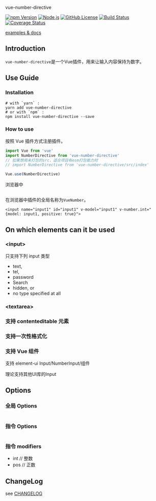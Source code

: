 vue-number-directive

[![npm Version][npm version badge]][npm page] [![Node.js][node version badge]][node page] [![GitHub License][license badge]][license page] [![Build Status][build badge]][build page] [![Coverage Status][cover badge]][cover page]

[examples & docs](https://awamwang.github.io/vue-number-directive/)

<!--ts-->
<!--te-->

## Introduction

`vue-number-directive`是一个Vue插件，用来让输入内容保持为数字。

## Use Guide

### Installation

```shell
# with `yarn` :
yarn add vue-number-directive
# or with `npm` :
npm install vue-number-directive --save
```

### How to use

按照 Vue 插件方式注册插件。

```js
import Vue from 'vue'
import NumberDirective from 'vue-number-directive'
// 如果想用未打包的src，适合项目有esm打包能力时
// import NumberDirective from 'vue-number-directive/src/index'

Vue.use(NumberDirective)
```

浏览器中

```html

```

在浏览器中插件的全局名称为`VueNumber`。

```vue
<input name="input1" id="input1" v-model="input1" v-number.int="{model: input1, positive: true}">
```

## On which elements can it be used

### \<input\>

只支持下列 input 类型

- text,
- tel,
- password
- Search
- hidden, or
- no type specified at all

### \<textarea\>

### 支持 contenteditable 元素

### 支持一次性格式化

### 支持 Vue 组件

支持 element-ui Input/NumberInput/组件

理论支持其他UI库的Input

## Options

### 全局 Options

```typescript

```

### 指令 Options

```typescript

```

### 指令 modifiers

- int // 整数
- pos // 正数

## ChangeLog

see [CHANGELOG](./CHANGELOG.md)


[build badge]: https://travis-ci.com/awamwang/vue-number-directive.svg?branch=master
[build page]: https://travis-ci.com/awamwang/vue-number-directive
[license badge]: https://img.shields.io/badge/license-MIT%20License-blue.svg?style=flat-square
[license page]: https://github.com/awamwang/node-readme-md/blob/master/LICENSE
[node page]: https://nodejs.org/
[node version badge]: https://img.shields.io/node/v/readme-md.svg?style=flat-square
[npm page]: https://www.npmjs.com/package/vue-number-directive
[npm version badge]: https://img.shields.io/npm/v/vue-number-directive.svg?style=flat-square
[cover page]: https://coveralls.io/github/awamwang/vue-autonumeric-directive?branch=master
[cover badge]: https://coveralls.io/repos/github/awamwang/vue-autonumeric-directive/badge.svg?branch=master
